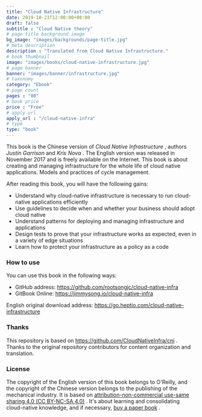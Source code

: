 ```yaml
---
title: "Cloud Native Infrastructure"
date: 2019-10-21T12:00:00+08:00
draft: false
subtitle : "Cloud Native theory"
# page title background image
bg_image: "images/backgrounds/page-title.jpg"
# meta description
description : "Translated from Cloud Native Infrastructure."
# book thumbnail
image: "images/books/cloud-native-infrastructure.jpg"
# page banner
banner: "images/banner/infrastructure.jpg"
# taxonomy
category: "Ebook"
# page count
pages : "80"
# book price
price : "Free"
# apply url
apply_url : "/cloud-native-infra"
# type
type: "book"
---
```


This book is the Chinese version of *Cloud Native Infrastructure* , authors *Justin Garrison* and *Kris Nova* . The English version was released in November 2017 and is freely available on the Internet. This book is about creating and managing infrastructure for the whole life of cloud native applications. Models and practices of cycle management.

After reading this book, you will have the following gains:

- Understand why cloud-native infrastructure is necessary to run cloud-native applications efficiently
- Use guidelines to decide when and whether your business should adopt cloud native
- Understand patterns for deploying and managing infrastructure and applications
- Design tests to prove that your infrastructure works as expected, even in a variety of edge situations
- Learn how to protect your infrastructure as a policy as a code

### How to use

You can use this book in the following ways:

- GitHub address: https://github.com/rootsongjc/cloud-native-infra
- GitBook Online: https://jimmysong.io/cloud-native-infra

English original download address: https://go.heptio.com/cloud-native-infrastructure

### Thanks

This repository is based on https://github.com/CloudNativeInfra/cni . Thanks to the original repository contributors for content organization and translation.

### License

The copyright of the English version of this book belongs to O'Reilly, and the copyright of the Chinese version belongs to the publishing of the mechanical industry. It is based on [attribution-non-commercial use-same sharing 4.0 (CC BY-NC-SA 4.0)](https://creativecommons.org/licenses/by-nc-sa/4.0/deed.zh) . It's about learning and consolidating cloud-native knowledge, and if necessary, [buy a paper book](https://item.jd.com/12432007.html) .
